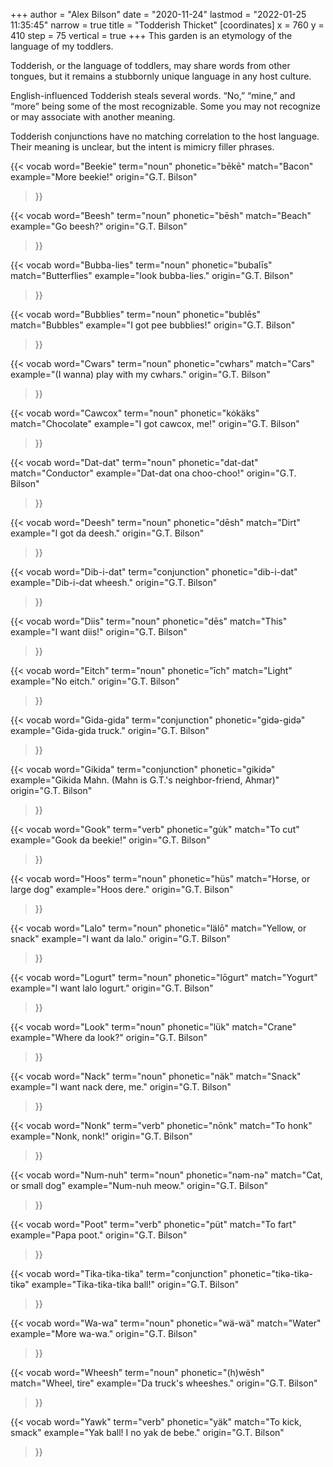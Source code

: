 +++
author = "Alex Bilson"
date = "2020-11-24"
lastmod = "2022-01-25 11:35:45"
narrow = true
title = "Todderish Thicket"
[coordinates]
    x = 760
    y = 410
    step = 75
    vertical = true
+++
This garden is an etymology of the language of my toddlers.

Todderish, or the language of toddlers, may share words from other tongues, but it remains a stubbornly unique language in any host culture.

English-influenced Todderish steals several words. “No,” “mine,” and “more” being some of the most recognizable. Some you may not recognize or may associate with another meaning.

Todderish conjunctions have no matching correlation to the host language. Their meaning is unclear, but the intent is mimicry filler phrases.

{{< vocab
  word="Beekie"
  term="noun"
  phonetic="bēkē"
  match="Bacon"
  example="More beekie!"
  origin="G.T. Bilson"
>}}

{{< vocab
  word="Beesh"
  term="noun"
  phonetic="bēsh"
  match="Beach"
  example="Go beesh?"
  origin="G.T. Bilson"
>}}

{{< vocab
  word="Bubba-lies"
  term="noun"
  phonetic="bubalīs"
  match="Butterflies"
  example="look bubba-lies."
  origin="G.T. Bilson"
>}}

{{< vocab
  word="Bubblies"
  term="noun"
  phonetic="bublēs"
  match="Bubbles"
  example="I got pee bubblies!"
  origin="G.T. Bilson"
>}}

{{< vocab
  word="Cwars"
  term="noun"
  phonetic="cwhars"
  match="Cars"
  example="(I wanna) play with my cwhars."
  origin="G.T. Bilson"
>}}

{{< vocab
  word="Cawcox"
  term="noun"
  phonetic="kȯkäks"
  match="Chocolate"
  example="I got cawcox, me!"
  origin="G.T. Bilson"
>}}

{{< vocab
  word="Dat-dat"
  term="noun"
  phonetic="dat-dat"
  match="Conductor"
  example="Dat-dat ona choo-choo!"
  origin="G.T. Bilson"
>}}

{{< vocab
  word="Deesh"
  term="noun"
  phonetic="dēsh"
  match="Dirt"
  example="I got da deesh."
  origin="G.T. Bilson"
>}}

{{< vocab
  word="Dib-i-dat"
  term="conjunction"
  phonetic="dib-i-dat"
  example="Dib-i-dat wheesh."
  origin="G.T. Bilson"
>}}

{{< vocab
  word="Diis"
  term="noun"
  phonetic="dēs"
  match="This"
  example="I want diis!"
  origin="G.T. Bilson"
>}}

{{< vocab
  word="Eitch"
  term="noun"
  phonetic="īch"
  match="Light"
  example="No eitch."
  origin="G.T. Bilson"
>}}

{{< vocab
  word="Gida-gida"
  term="conjunction"
  phonetic="gidə-gidə"
  example="Gida-gida truck."
  origin="G.T. Bilson"
>}}

{{< vocab
  word="Gikida"
  term="conjunction"
  phonetic="gikidə"
  example="Gikida Mahn. (Mahn is G.T.'s neighbor-friend, Ahmar)"
  origin="G.T. Bilson"
>}}

{{< vocab
  word="Gook"
  term="verb"
  phonetic="gu̇k"
  match="To cut"
  example="Gook da beekie!"
  origin="G.T. Bilson"
>}}

{{< vocab
  word="Hoos"
  term="noun"
  phonetic="hüs"
  match="Horse, or large dog"
  example="Hoos dere."
  origin="G.T. Bilson"
>}}

{{< vocab
  word="Lalo"
  term="noun"
  phonetic="lälō"
  match="Yellow, or snack"
  example="I want da lalo."
  origin="G.T. Bilson"
>}}

{{< vocab
  word="Logurt"
  term="noun"
  phonetic="lōgurt"
  match="Yogurt"
  example="I want lalo logurt."
  origin="G.T. Bilson"
>}}


{{< vocab
  word="Look"
  term="noun"
  phonetic="lük"
  match="Crane"
  example="Where da look?"
  origin="G.T. Bilson"
>}}

{{< vocab
  word="Nack"
  term="noun"
  phonetic="näk"
  match="Snack"
  example="I want nack dere, me."
  origin="G.T. Bilson"
>}}

{{< vocab
  word="Nonk"
  term="verb"
  phonetic="nōnk"
  match="To honk"
  example="Nonk, nonk!"
  origin="G.T. Bilson"
>}}

{{< vocab
  word="Num-nuh"
  term="noun"
  phonetic="nəm-nə"
  match="Cat, or small dog"
  example="Num-nuh meow."
  origin="G.T. Bilson"
>}}

{{< vocab
  word="Poot"
  term="verb"
  phonetic="püt"
  match="To fart"
  example="Papa poot."
  origin="G.T. Bilson"
>}}

{{< vocab
  word="Tika-tika-tika"
  term="conjunction"
  phonetic="tikə-tikə-tikə"
  example="Tika-tika-tika ball!"
  origin="G.T. Bilson"
>}}

{{< vocab
  word="Wa-wa"
  term="noun"
  phonetic="wä-wä"
  match="Water"
  example="More wa-wa."
  origin="G.T. Bilson"
>}}

{{< vocab
  word="Wheesh"
  term="noun"
  phonetic="(h)wēsh"
  match="Wheel, tire"
  example="Da truck's wheeshes."
  origin="G.T. Bilson"
>}}

{{< vocab
  word="Yawk"
  term="verb"
  phonetic="yäk"
  match="To kick, smack"
  example="Yak ball! I no yak de bebe."
  origin="G.T. Bilson"
>}}

